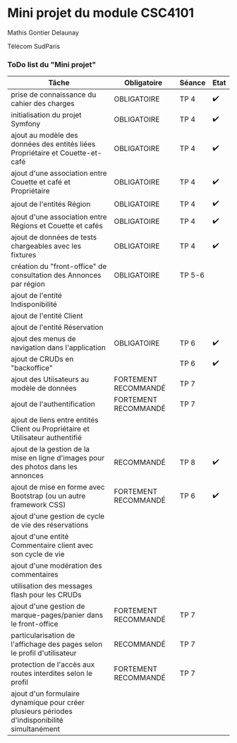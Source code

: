 # Mini projet du module CSC4101

Mathis Gontier Delaunay

Télécom SudParis

### ToDo list du "Mini projet"

| Tâche                                                                                         | Obligatoire          | Séance | Etat               |
| --------------------------------------------------------------------------------------------- | -------------------- | ------ | ------------------ |
| prise de connaissance du cahier des charges                                                   | OBLIGATOIRE          | TP 4   | :heavy_check_mark: |
| initialisation du projet Symfony                                                              | OBLIGATOIRE          | TP 4   | :heavy_check_mark: |
| ajout au modèle des données des entités liées Propriétaire et Couette-et-café                 | OBLIGATOIRE          | TP 4   | :heavy_check_mark: |
| ajout d'une association entre Couette et café et Propriétaire                                 | OBLIGATOIRE          | TP 4   | :heavy_check_mark: |
| ajout de l'entités Région                                                                     | OBLIGATOIRE          | TP 4   | :heavy_check_mark: |
| ajout d'une association entre Régions et Couette et cafés                                     | OBLIGATOIRE          | TP 4   | :heavy_check_mark: |
| ajout de données de tests chargeables avec les fixtures                                       | OBLIGATOIRE          | TP 4   | :heavy_check_mark: |
| création du "front-office" de consultation des Annonces par région                            | OBLIGATOIRE          | TP 5-6 |                    |
| ajout de l'entité Indisponibilité                                                             |                      |        |                    |
| ajout de l'entité Client                                                                      |                      |        |                    |
| ajout de l'entité Réservation                                                                 |                      |        |                    |
| ajout des menus de navigation dans l'application                                              | OBLIGATOIRE          | TP 6   | :heavy_check_mark: |
| ajout de CRUDs en "backoffice"                                                                |                      | TP 6   | :heavy_check_mark: |
| ajout des Utiisateurs au modèle de données                                                    | FORTEMENT RECOMMANDÉ | TP 7   |                    |
| ajout de l'authentification                                                                   | FORTEMENT RECOMMANDÉ | TP 7   |                    |
| ajout de liens entre entités Client ou Propriétaire et Utilisateur authentifié                |                      |        |                    |
| ajout de la gestion de la mise en ligne d'images pour des photos dans les annonces            | RECOMMANDÉ           | TP 8   | :heavy_check_mark: |
| ajout de mise en forme avec Bootstrap (ou un autre framework CSS)                             | FORTEMENT RECOMMANDÉ | TP 6   | :heavy_check_mark: |
| ajout d'une gestion de cycle de vie des réservations                                          |                      |        |                    |
| ajout d'une entité Commentaire client avec son cycle de vie                                   |                      |        |                    |
| ajout d'une modération des commentaires                                                       |                      |        |                    |
| utilisation des messages flash pour les CRUDs                                                 |                      |        |                    |
| ajout d'une gestion de marque-pages/panier dans le front-office                               | FORTEMENT RECOMMANDÉ | TP 7   |                    |
| particularisation de l'affichage des pages selon le profil d'utilisateur                      | RECOMMANDÉ           | TP 7   |                    |
| protection de l'accès aux routes interdites selon le profil                                   | FORTEMENT RECOMMANDÉ | TP 7   |                    |
| ajout d'un formulaire dynamique pour créer plusieurs périodes d'indisponibilité simultanément |                      |        |                    |
